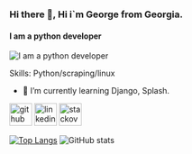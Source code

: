 ### Hi there 👋, Hi i`m George from Georgia.
#### I am a python developer
![I am a python developer](https://external-content.duckduckgo.com/iu/?u=https%3A%2F%2Fdatawider.com%2Fwp-content%2Fuploads%2F2019%2F11%2FHow-to-Learn-Python.jpg&f=1&nofb=1)


Skills: Python/scraping/linux

- 🌱 I’m currently learning Django, Splash. 


[<img src='https://cdn.jsdelivr.net/npm/simple-icons@3.0.1/icons/github.svg' alt='github' height='40'>](https://github.com/georgegozal)  [<img src='https://cdn.jsdelivr.net/npm/simple-icons@3.0.1/icons/linkedin.svg' alt='linkedin' height='40'>](https://www.linkedin.com/in/https://www.linkedin.com/in/giorgi-gozalishvili-097993200//)  [<img src='https://cdn.jsdelivr.net/npm/simple-icons@3.0.1/icons/stackoverflow.svg' alt='stackoverflow' height='40'>](https://stackoverflow.com/users/https://stackoverflow.com/users/14887655/george)  


[![Top Langs](https://github-readme-stats.vercel.app/api/top-langs/?username=georgegozal)](https://github.com/anuraghazra/github-readme-stats) ![GitHub stats](https://github-readme-stats.vercel.app/api?username=georgegozal&show_icons=true)



